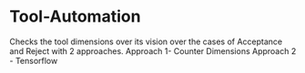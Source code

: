 # Tool-Automation
Checks the tool dimensions over its vision over the cases of Acceptance and Reject with 2 approaches.
Approach 1- Counter Dimensions
Approach 2 - Tensorflow
